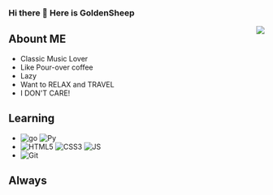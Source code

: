 ### Hi there 👋 Here is GoldenSheep

<img align="right" src='https://github-readme-stats.vercel.app/api/?username=GoldenSheep402&layout=compact&count_private=true&show_icons=true&theme=tokyonight'/>

## Abount ME
- Classic Music Lover
- Like Pour-over coffee 
- Lazy 
- Want to RELAX and TRAVEL
- I DON'T CARE!

## Learning
- ![go](https://img.shields.io/badge/Golang-333333?style=flat&logo=go) ![Py](https://img.shields.io/badge/-Python-333333?style=flat&logo=python)
- ![HTML5](https://img.shields.io/badge/HTML5-333333?style=flat&logo=HTML5) ![CSS3](https://img.shields.io/badge/CSS3-333333?style=flat&logo=CSS3) ![JS](https://img.shields.io/badge/JS-333333?style=flat&logo=JavaScript)
- ![Git](https://img.shields.io/badge/Git-333333?style=flat&logo=git)

## Always
